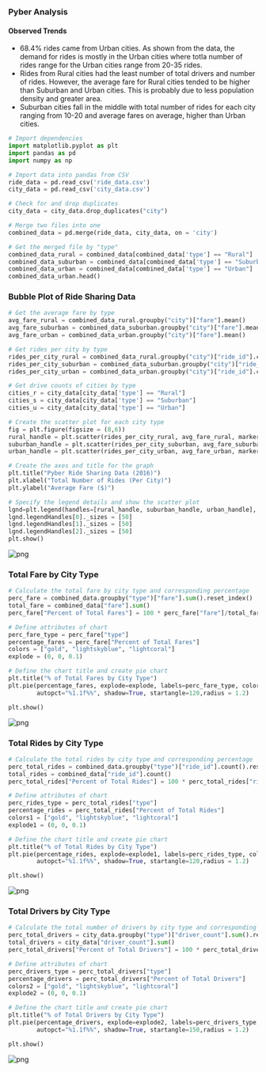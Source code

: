 
### Pyber Analysis
  #### Observed Trends
   - 68.4% rides came from Urban cities.  As shown from the data, the demand for rides is mostly in the Urban cities where totla number of rides range for the Urban cities range from 20-35 rides.  
   - Rides from Rural cities had the least number of total drivers and number of rides.  However, the average fare for Rural cities tended to be higher than Suburban and Urban cities.  This is probably due to less population density and greater area.
   - Suburban cities fall in the middle with total number of rides for each city ranging from 10-20 and average fares on average, higher than Urban cities.  


```python
# Import dependencies
import matplotlib.pyplot as plt
import pandas as pd
import numpy as np
```


```python
# Import data into pandas from CSV
ride_data = pd.read_csv('ride_data.csv')
city_data = pd.read_csv('city_data.csv')

# Check for and drop duplicates
city_data = city_data.drop_duplicates("city")

# Merge two files into one
combined_data = pd.merge(ride_data, city_data, on = 'city')

# Get the merged file by "type"
combined_data_rural = combined_data[combined_data['type'] == "Rural"]
combined_data_suburban = combined_data[combined_data['type'] == "Suburban"]
combined_data_urban = combined_data[combined_data['type'] == "Urban"]
combined_data_urban.head()
```

### Bubble Plot of Ride Sharing Data


```python
# Get the average fare by type
avg_fare_rural = combined_data_rural.groupby("city")["fare"].mean()
avg_fare_suburban = combined_data_suburban.groupby("city")["fare"].mean()
avg_fare_urban = combined_data_urban.groupby("city")["fare"].mean()

# Get rides per city by type
rides_per_city_rural = combined_data_rural.groupby("city")["ride_id"].count()
rides_per_city_suburban = combined_data_suburban.groupby("city")["ride_id"].count()
rides_per_city_urban = combined_data_urban.groupby("city")["ride_id"].count()

# Get drive counts of cities by type
cities_r = city_data[city_data['type'] == "Rural"]
cities_s = city_data[city_data['type'] == "Suburban"]
cities_u = city_data[city_data['type'] == "Urban"]
```


```python
# Create the scatter plot for each city type
fig = plt.figure(figsize = (8,6))
rural_handle = plt.scatter(rides_per_city_rural, avg_fare_rural, marker ='o', s = cities_r["driver_count"]*10,  c= "gold", alpha=0.6, edgecolors="black", linewidth=1.4, label="Rural")
suburban_handle = plt.scatter(rides_per_city_suburban, avg_fare_suburban, marker ='o', s = cities_s["driver_count"]*10,  c= "lightskyblue", alpha=0.6, edgecolors="black", linewidth=1.4, label="Suburban")
urban_handle = plt.scatter(rides_per_city_urban, avg_fare_urban, marker ='o', s = cities_u["driver_count"]*10,  c= "lightcoral", alpha=0.6, edgecolors="black", linewidth=1.4, label="Urban")

# Create the axes and title for the graph
plt.title("Pyber Ride Sharing Data (2016)")
plt.xlabel("Total Number of Rides (Per City)")
plt.ylabel("Average Fare ($)")

# Specify the legend details and show the scatter plot
lgnd=plt.legend(handles=[rural_handle, suburban_handle, urban_handle],  loc= "upper right")
lgnd.legendHandles[0]._sizes = [50]
lgnd.legendHandles[1]._sizes = [50]
lgnd.legendHandles[2]._sizes = [50]
plt.show()
```


![png](output_5_0.png)


### Total Fare by City Type


```python
# Calculate the total fare by city type and corresponding percentage
perc_fare = combined_data.groupby("type")["fare"].sum().reset_index()
total_fare = combined_data["fare"].sum()
perc_fare["Percent of Total Fares"] = 100 * perc_fare["fare"]/total_fare

# Define attributes of chart
perc_fare_type = perc_fare["type"]
percentage_fares = perc_fare["Percent of Total Fares"]
colors = ["gold", "lightskyblue", "lightcoral"]
explode = (0, 0, 0.1)

# Define the chart title and create pie chart
plt.title("% of Total Fares by City Type")
plt.pie(percentage_fares, explode=explode, labels=perc_fare_type, colors=colors,
        autopct="%1.1f%%", shadow=True, startangle=120,radius = 1.2)

plt.show()
```


![png](output_7_0.png)


### Total Rides by City Type


```python
# Calculate the total rides by city type and corresponding percentage
perc_total_rides = combined_data.groupby("type")["ride_id"].count().reset_index()
total_rides = combined_data["ride_id"].count()
perc_total_rides["Percent of Total Rides"] = 100 * perc_total_rides["ride_id"]/total_rides

# Define attributes of chart
perc_rides_type = perc_total_rides["type"]
percentage_rides = perc_total_rides["Percent of Total Rides"]
colors1 = ["gold", "lightskyblue", "lightcoral"]
explode1 = (0, 0, 0.1)

# Define the chart title and create pie chart
plt.title("% of Total Rides by City Type")
plt.pie(percentage_rides, explode=explode1, labels=perc_rides_type, colors=colors1,
        autopct="%1.1f%%", shadow=True, startangle=120,radius = 1.2)

plt.show()
```


![png](output_9_0.png)


### Total Drivers by City Type


```python
# Calculate the total number of drivers by city type and corresponding percentage
perc_total_drivers = city_data.groupby("type")["driver_count"].sum().reset_index()
total_drivers = city_data["driver_count"].sum()
perc_total_drivers["Percent of Total Drivers"] = 100 * perc_total_drivers["driver_count"]/total_drivers

# Define attributes of chart
perc_drivers_type = perc_total_drivers["type"]
percentage_drivers = perc_total_drivers["Percent of Total Drivers"]
colors2 = ["gold", "lightskyblue", "lightcoral"]
explode2 = (0, 0, 0.1)

# Define the chart title and create pie chart
plt.title("% of Total Drivers by City Type")
plt.pie(percentage_drivers, explode=explode2, labels=perc_drivers_type, colors=colors2,
        autopct="%1.1f%%", shadow=True, startangle=150,radius = 1.2)

plt.show()
```


![png](output_11_0.png)

